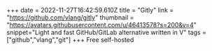 +++
date = 2022-11-27T16:42:59.610Z
title = "Gitly"
link = "https://github.com/vlang/gitly"
thumbnail = "https://avatars.githubusercontent.com/u/46413578?s=200&v=4"
snippet="Light and fast GitHub/GitLab alternative written in V"
tags = ["github","vlang","git"]
+++
Free self-hosted

